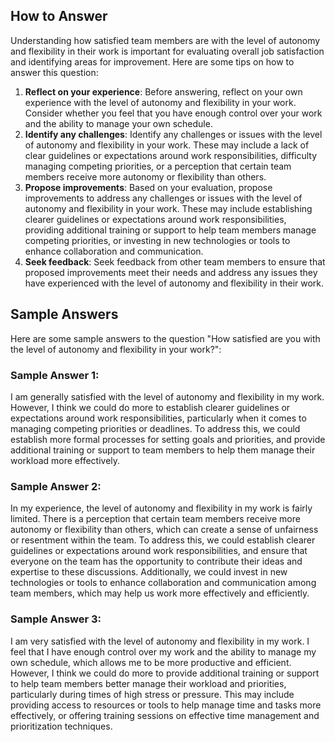 

How to Answer
-------------

Understanding how satisfied team members are with the level of autonomy and flexibility in their work is important for evaluating overall job satisfaction and identifying areas for improvement. Here are some tips on how to answer this question:

1. **Reflect on your experience**: Before answering, reflect on your own experience with the level of autonomy and flexibility in your work. Consider whether you feel that you have enough control over your work and the ability to manage your own schedule.
2. **Identify any challenges**: Identify any challenges or issues with the level of autonomy and flexibility in your work. These may include a lack of clear guidelines or expectations around work responsibilities, difficulty managing competing priorities, or a perception that certain team members receive more autonomy or flexibility than others.
3. **Propose improvements**: Based on your evaluation, propose improvements to address any challenges or issues with the level of autonomy and flexibility in your work. These may include establishing clearer guidelines or expectations around work responsibilities, providing additional training or support to help team members manage competing priorities, or investing in new technologies or tools to enhance collaboration and communication.
4. **Seek feedback**: Seek feedback from other team members to ensure that proposed improvements meet their needs and address any issues they have experienced with the level of autonomy and flexibility in their work.

Sample Answers
--------------

Here are some sample answers to the question "How satisfied are you with the level of autonomy and flexibility in your work?":

### Sample Answer 1:

I am generally satisfied with the level of autonomy and flexibility in my work. However, I think we could do more to establish clearer guidelines or expectations around work responsibilities, particularly when it comes to managing competing priorities or deadlines. To address this, we could establish more formal processes for setting goals and priorities, and provide additional training or support to team members to help them manage their workload more effectively.

### Sample Answer 2:

In my experience, the level of autonomy and flexibility in my work is fairly limited. There is a perception that certain team members receive more autonomy or flexibility than others, which can create a sense of unfairness or resentment within the team. To address this, we could establish clearer guidelines or expectations around work responsibilities, and ensure that everyone on the team has the opportunity to contribute their ideas and expertise to these discussions. Additionally, we could invest in new technologies or tools to enhance collaboration and communication among team members, which may help us work more effectively and efficiently.

### Sample Answer 3:

I am very satisfied with the level of autonomy and flexibility in my work. I feel that I have enough control over my work and the ability to manage my own schedule, which allows me to be more productive and efficient. However, I think we could do more to provide additional training or support to help team members better manage their workload and priorities, particularly during times of high stress or pressure. This may include providing access to resources or tools to help manage time and tasks more effectively, or offering training sessions on effective time management and prioritization techniques.
